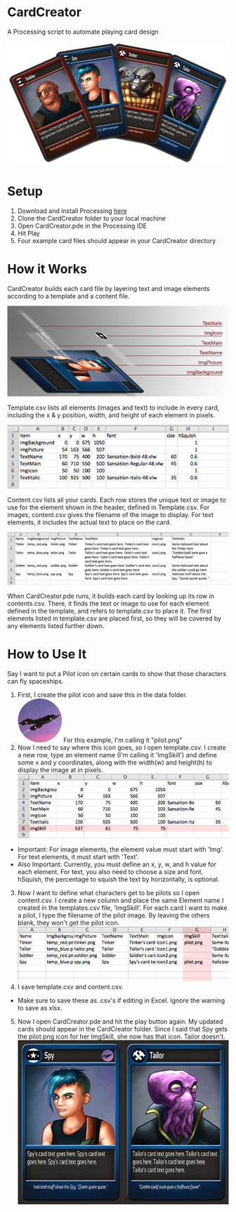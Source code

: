 CardCreator
===========

A Processing script to automate playing card design

![Alt text](example_media/example.png)

Setup
=====

1. Download and install Processing [here](http://www.processing.org/)
2. Clone the CardCreator folder to your local machine
3. Open CardCreator.pde in the Processing IDE
4. Hit Play
5. Four example card files should appear in your CardCreator directory

How it Works
============

CardCreator builds each card file by layering text and image elements according to a template and a content file.

![Alt text](example_media/how_it_works.png)

Template.csv lists all elements (images and text) to include in every card, including the x & y position, width, and height of each element in pixels.

![Alt text](example_media/template_example.png "template.csv")

Content.csv lists all your cards. Each row stores the unique text or image to use for the element shown in the header, defined in Template.csv. For images, content.csv gives the filename of the image to display. For text elements, it includes the actual text to place on the card.

![Alt text](example_media/content_example.png "content.csv")

When CardCreator.pde runs, it builds each card by looking up its row in contents.csv. There, it finds the text or image to use for each element defined in the template, and refers to template.csv to place it. The first elements listed in template.csv are placed first, so they will be covered by any elements listed further down.

How to Use It
=============

Say I want to put a Pilot icon on certain cards to show that those characters can fly spaceships.

1. First, I create the pilot icon and save this in the data folder. ![Alt text](example_media/pilot.png "pilot.png") For this example, I'm calling it "pilot.png"
2. Now I need to say where this icon goes, so I open template.csv. I create a new row, type an element name (I'm calling it 'ImgSkill') and define some x and y coordinates, along with the width(w) and height(h) to display the image at in pixels.
  ![Alt text](example_media/template_add_example.png "template_add_example.png")
  - Important: For image elements, the element value must start with 'Img'. For text elements, it must start with 'Text'.
  - Also Important: Currently, you must define an x, y, w, and h value for each element. For text, you also need to choose a size and font. hSquish, the percentage to squish the text by horizontally, is optional.
3. Now I want to define what characters get to be pilots so I open content.csv. I create a new column and place the same Element name I created in the templates.csv file, 'ImgSkill'. For each card I want to make a pilot, I type the filename of the pilot image. By leaving the others blank, they won't get the pilot icon.
  ![Alt text](example_media/content_add_example.png "content_add_example.png")
4. I save template.csv and content.csv.
  - Make sure to save these as .csv's if editing in Excel. Ignore the warning to save as xlsx.
5. Now I open CardCreator.pde and hit the play button again. My updated cards should appear in the CardCreator folder. Since I said that Spy gets the pilot.png icon for her ImgSkill, she now has that icon. Tailor doesn't.
  ![Alt text](example_media/cards_pilot_example.png "cards_pilot_example.png")

